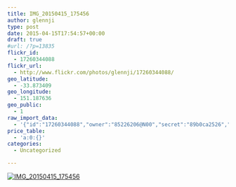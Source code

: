 ```yaml
---
title: IMG_20150415_175456
author: glennji
type: post
date: 2015-04-15T17:54:57+00:00
draft: true
#url: /?p=13835
flickr_id:
  - 17260344088
flickr_url:
  - http://www.flickr.com/photos/glennji/17260344088/
geo_latitude:
  - -33.873409
geo_longitude:
  - 151.187636
geo_public:
  - 1
raw_import_data:
  - '{"id":"17260344088","owner":"85226206@N00","secret":"89b0ca2526","server":"8685","farm":9,"title":"IMG_20150415_175456","ispublic":0,"isfriend":0,"isfamily":0,"description":{"_content":""},"dateupload":"1431161799","lastupdate":"1431161808","datetaken":"2015-04-15 17:54:57","datetakengranularity":"0","datetakenunknown":"0","ownername":"glennji","tags":"","machine_tags":"","originalsecret":"88f56dd072","originalformat":"jpg","latitude":"-33.873409","longitude":"151.187636","accuracy":"16","context":0,"place_id":"l.QVuZdTVLuv9sjv1A","woeid":"26198452","geo_is_family":0,"geo_is_friend":0,"geo_is_contact":0,"geo_is_public":0,"media":"photo","media_status":"ready","url_o":"https://farm9.staticflickr.com/8685/17260344088_88f56dd072_o.jpg","height_o":"3120","width_o":"4208"}'
price_table:
  - 'a:0:{}'
categories:
  - Uncategorized

---
```

<p class="flickr-image">
  <a href="http://www.flickr.com/photos/glennji/17260344088/" class="flickr-link"><img src="http://i2.wp.com/glennji.com/wp-content/uploads/2015/04/17260344088_88f56dd072_o.jpg?fit=1024%2C1024" width="" height="" alt="IMG_20150415_175456" class="keyring-img" /></a>
</p>
